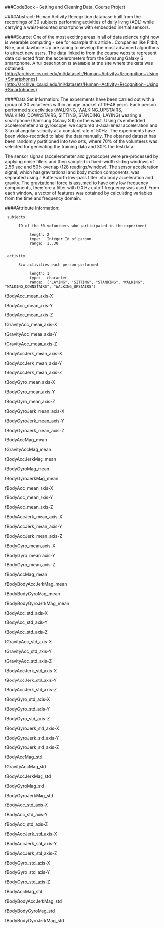 ###CodeBook - Getting and Cleaning Data, Course Project

####Abstract: 
Human Activity Recognition database built from the recordings of 30 subjects performing activities of daily living (ADL) while carrying a waist-mounted smartphone with embedded inertial sensors.


####Source:
One of the most exciting areas in all of data science right now is wearable computing - see for example this article . Companies like Fitbit, Nike, and Jawbone Up are racing to develop the most advanced algorithms to attract new users. The data linked to from the course website represent data collected from the accelerometers from the Samsung Galaxy S smartphone. A full description is available at the site where the data was obtained:
[http://archive.ics.uci.edu/ml/datasets/Human+Activity+Recognition+Using+Smartphones](http://archive.ics.uci.edu/ml/datasets/Human+Activity+Recognition+Using+Smartphones)


####Data Set Information:
The experiments have been carried out with a group of 30 volunteers within an age bracket of 19-48 years. Each person performed six activities (WALKING, WALKING_UPSTAIRS, WALKING_DOWNSTAIRS, SITTING, STANDING, LAYING) wearing a smartphone (Samsung Galaxy S II) on the waist. Using its embedded accelerometer and gyroscope, we captured 3-axial linear acceleration and 3-axial angular velocity at a constant rate of 50Hz. The experiments have been video-recorded to label the data manually. The obtained dataset has been randomly partitioned into two sets, where 70% of the volunteers was selected for generating the training data and 30% the test data. 


The sensor signals (accelerometer and gyroscope) were pre-processed by applying noise filters and then sampled in fixed-width sliding windows of 2.56 sec and 50% overlap (128 readings/window). The sensor acceleration signal, which has gravitational and body motion components, was separated using a Butterworth low-pass filter into body acceleration and gravity. The gravitational force is assumed to have only low frequency components, therefore a filter with 0.3 Hz cutoff frequency was used. From each window, a vector of features was obtained by calculating variables from the time and frequency domain.



####Attribute Information:

     subjects
     
          ID of the 30 volunteers who participated in the experiment
          
               length: 2 
               type:   Integer Id of person
               range:  1..30


     activity
     
          Six activities each person performed
          
               length: 1
               type:   character
               range:  ("LAYING", "SITTING", "STANDING", "WALKING", "WALKING_DOWNSTAIRS", "WALKING_UPSTAIRS")


tBodyAcc_mean_axis-X

tBodyAcc_mean_axis-Y
     
tBodyAcc_mean_axis-Z

tGravityAcc_mean_axis-X

tGravityAcc_mean_axis-Y

tGravityAcc_mean_axis-Z
  
tBodyAccJerk_mean_axis-X

tBodyAccJerk_mean_axis-Y

tBodyAccJerk_mean_axis-Z

tBodyGyro_mean_axis-X
    
tBodyGyro_mean_axis-Y

tBodyGyro_mean_axis-Z

tBodyGyroJerk_mean_axis-X

tBodyGyroJerk_mean_axis-Y

tBodyGyroJerk_mean_axis-Z

tBodyAccMag_mean

tGravityAccMag_mean

tBodyAccJerkMag_mean
     
tBodyGyroMag_mean

tBodyGyroJerkMag_mean

fBodyAcc_mean_axis-X

fBodyAcc_mean_axis-Y
     
fBodyAcc_mean_axis-Z

fBodyAccJerk_mean_axis-X

fBodyAccJerk_mean_axis-Y

fBodyAccJerk_mean_axis-Z
 
fBodyGyro_mean_axis-X

fBodyGyro_mean_axis-Y

fBodyGyro_mean_axis-Z

fBodyAccMag_mean
         
fBodyBodyAccJerkMag_mean

fBodyBodyGyroMag_mean

fBodyBodyGyroJerkMag_mean

tBodyAcc_std_axis-X
      
tBodyAcc_std_axis-Y

tBodyAcc_std_axis-Z

tGravityAcc_std_axis-X

tGravityAcc_std_axis-Y
   
tGravityAcc_std_axis-Z

tBodyAccJerk_std_axis-X

tBodyAccJerk_std_axis-Y

tBodyAccJerk_std_axis-Z
  
tBodyGyro_std_axis-X

tBodyGyro_std_axis-Y

tBodyGyro_std_axis-Z

tBodyGyroJerk_std_axis-X
 
tBodyGyroJerk_std_axis-Y

tBodyGyroJerk_std_axis-Z

tBodyAccMag_std

tGravityAccMag_std
       
tBodyAccJerkMag_std

tBodyGyroMag_std

tBodyGyroJerkMag_std

fBodyAcc_std_axis-X
      
fBodyAcc_std_axis-Y

fBodyAcc_std_axis-Z

fBodyAccJerk_std_axis-X

fBodyAccJerk_std_axis-Y
  
fBodyAccJerk_std_axis-Z

fBodyGyro_std_axis-X

fBodyGyro_std_axis-Y

fBodyGyro_std_axis-Z
     
fBodyAccMag_std

fBodyBodyAccJerkMag_std

fBodyBodyGyroMag_std

fBodyBodyGyroJerkMag_std



